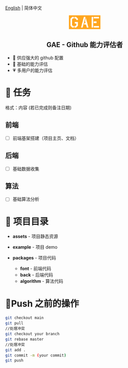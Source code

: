 [English](./README.md) | 简体中文

<p align="center">
<img src="/assets/logo.png" alt="Gae" width="100"/>
</p>
<h2 align="center"> GAE - Github 能力评估者</h2>

- 📶 供应强大的 github 配置
- 🧱 基础的能力评估
- 💗 多用户的能力评估

# 📜 任务

格式：内容 (若已完成则备注日期)

## 前端

- [ ] 前端基架搭建（项目主页、文档）

## 后端

- [ ] 基础数据收集

## 算法

- [ ] 基础算法分析

# 🎈 项目目录

- **assets** - 项目静态资源

- **example** - 项目 demo

- **packages** - 项目代码
  - **font** - 前端代码
  - **back** - 后端代码
  - **algorithm** - 算法代码

# 🔖Push 之前的操作

```bash
git checkout main
git pull
//处理冲突
git checkout your branch
git rebase master
//处理冲突
git add .
git commit -m (your commit)
git push
```
